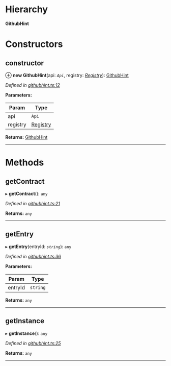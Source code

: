 

# Hierarchy

**GithubHint**

# Constructors

<a id="constructor"></a>

##  constructor

⊕ **new GithubHint**(api: *`Api`*, registry: *[Registry](_registry_.registry.md)*): [GithubHint](_githubhint_.githubhint.md)

*Defined in [githubhint.ts:12](https://github.com/paritytech/js-libs/blob/9aff8ef/packages/contracts/src/githubhint.ts#L12)*

**Parameters:**

| Param | Type |
| ------ | ------ |
| api | `Api` |
| registry | [Registry](_registry_.registry.md) |

**Returns:** [GithubHint](_githubhint_.githubhint.md)

___

# Methods

<a id="getcontract"></a>

##  getContract

▸ **getContract**(): `any`

*Defined in [githubhint.ts:21](https://github.com/paritytech/js-libs/blob/9aff8ef/packages/contracts/src/githubhint.ts#L21)*

**Returns:** `any`

___
<a id="getentry"></a>

##  getEntry

▸ **getEntry**(entryId: *`string`*): `any`

*Defined in [githubhint.ts:36](https://github.com/paritytech/js-libs/blob/9aff8ef/packages/contracts/src/githubhint.ts#L36)*

**Parameters:**

| Param | Type |
| ------ | ------ |
| entryId | `string` |

**Returns:** `any`

___
<a id="getinstance"></a>

##  getInstance

▸ **getInstance**(): `any`

*Defined in [githubhint.ts:25](https://github.com/paritytech/js-libs/blob/9aff8ef/packages/contracts/src/githubhint.ts#L25)*

**Returns:** `any`

___

